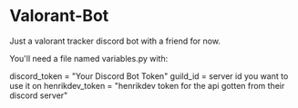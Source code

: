 # Valorant-Bot
Just a valorant tracker discord bot with a friend for now.

You'll need a file named variables.py with: 

discord_token = "Your Discord Bot Token"
guild_id = server id you want to use it on
henrikdev_token = "henrikdev token for the api gotten from their discord server"